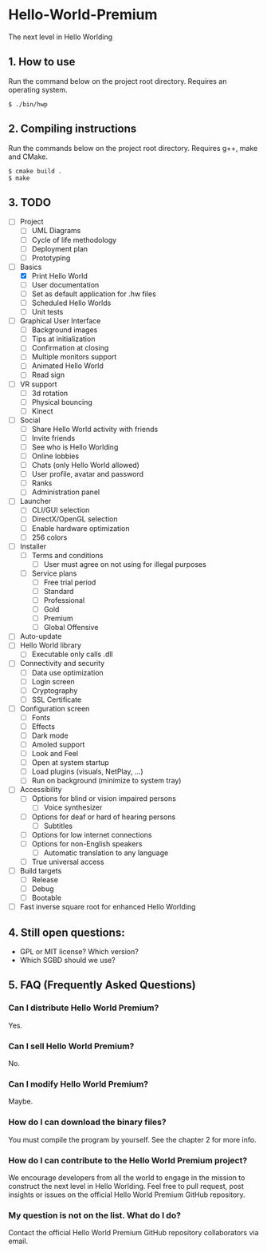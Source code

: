 # Hello-World-Premium

The next level in Hello Worlding

## 1. How to use

Run the command below on the project root directory. Requires an operating system.

```
$ ./bin/hwp
```

## 2. Compiling instructions

Run the commands below on the project root directory. Requires g++, make and CMake.

```
$ cmake build .
$ make
```

## 3. TODO
- [ ] Project
	- [ ] UML Diagrams
	- [ ] Cycle of life methodology
	- [ ] Deployment plan
	- [ ] Prototyping
- [ ] Basics
	- [x] Print Hello World
	- [ ] User documentation
	- [ ] Set as default application for .hw files
	- [ ] Scheduled Hello Worlds
	- [ ] Unit tests
- [ ] Graphical User Interface
	- [ ] Background images
	- [ ] Tips at initialization
	- [ ] Confirmation at closing
	- [ ] Multiple monitors support
	- [ ] Animated Hello World
	- [ ] Read sign
- [ ] VR support
	- [ ] 3d rotation
	- [ ] Physical bouncing
	- [ ] Kinect
- [ ] Social
	- [ ] Share Hello World activity with friends
	- [ ] Invite friends
	- [ ] See who is Hello Worlding
	- [ ] Online lobbies
	- [ ] Chats (only Hello World allowed)
	- [ ] User profile, avatar and password
	- [ ] Ranks
	- [ ] Administration panel
- [ ] Launcher
	- [ ] CLI/GUI selection
	- [ ] DirectX/OpenGL selection
	- [ ] Enable hardware optimization
	- [ ] 256 colors
- [ ] Installer
	- [ ] Terms and conditions
		- [ ] User must agree on not using for illegal purposes
	- [ ] Service plans
		- [ ] Free trial period
		- [ ] Standard
		- [ ] Professional
		- [ ] Gold
		- [ ] Premium
		- [ ] Global Offensive
- [ ] Auto-update
- [ ] Hello World library
	- [ ] Executable only calls .dll
- [ ] Connectivity and security
	- [ ] Data use optimization
	- [ ] Login screen
	- [ ] Cryptography
	- [ ] SSL Certificate
- [ ] Configuration screen
	- [ ] Fonts
	- [ ] Effects
	- [ ] Dark mode
	- [ ] Amoled support
	- [ ] Look and Feel
	- [ ] Open at system startup
	- [ ] Load plugins (visuals, NetPlay, ...)
	- [ ] Run on background (minimize to system tray)
- [ ] Accessibility
	- [ ] Options for blind or vision impaired persons
		- [ ] Voice synthesizer
	- [ ] Options for deaf or hard of hearing persons
		- [ ] Subtitles
	- [ ] Options for low internet connections
	- [ ] Options for non-English speakers
		- [ ] Automatic translation to any language
	- [ ] True universal access
- [ ] Build targets
	- [ ] Release
	- [ ] Debug
	- [ ] Bootable
- [ ] Fast inverse square root for enhanced Hello Worlding

## 4. Still open questions:

* GPL or MIT license? Which version? 
* Which SGBD should we use?

## 5. FAQ (Frequently Asked Questions)

### Can I distribute Hello World Premium?

Yes.

### Can I sell Hello World Premium?

No.

### Can I modify Hello World Premium?

Maybe.

### How do I can download the binary files?

You must compile the program by yourself. See the chapter 2 for more info.

### How do I can contribute to the Hello World Premium project?

We encourage developers from all the world to engage in the mission to construct the next level in Hello Worlding. Feel free to pull request, post insights or issues on the official Hello World Premium GitHub repository.

### My question is not on the list. What do I do?

Contact the official Hello World Premium GitHub repository collaborators via email.